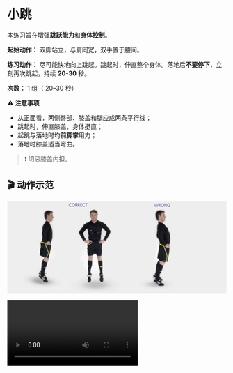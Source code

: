 # 小跳

本练习旨在增强**跳跃能力**和**身体控制**。

**起始动作：** 双脚站立，与肩同宽，双手置于腰间。

**练习动作：** 尽可能快地向上跳起。跳起时，伸直整个身体。落地后**不要停下**，立刻再次跳起，持续 **20-30** 秒。

**次数：** 1 组（ 20–30 秒）

**⚠️ 注意事项**

- 从正面看，两侧臀部、膝盖和腿应成两条平行线；
- 跳起时，伸直膝盖，身体挺直；
- 起跳与落地时均**前脚掌**用力；
- 落地时膝盖适当弯曲。

>❗️ 切忌膝盖内扣。

## 🎬 动作示范

![squat](../../figures/part2/level_2/bouncingp.png)

<div class="center-video">
    <video controls>
        <source src="../../videos/part2/level2/bouncing.mp4" type="video/mp4">
    </video>
</div>
